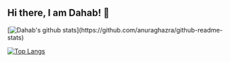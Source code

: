 ## Hi there, I am Dahab! 👋



[![Dahab's github stats](https://github-readme-stats.vercel.app/api?username=goldshakil&show_icons=true&theme=react&custom_title=Stats:)](https://github.com/anuraghazra/github-readme-stats)

[![Top Langs](https://github-readme-stats.vercel.app/api/top-langs/?username=goldshakil)](https://github.com/anuraghazra/github-readme-stats)

<!--
**goldshakil/goldshakil** is a ✨ _special_ ✨ repository because its `README.md` (this file) appears on your GitHub profile.

Here are some ideas to get you started:


- 🔭 I’m currently working on ...
- 🌱 I’m currently learning ...
- 👯 I’m looking to collaborate on ...
- 🤔 I’m looking for help with ...
- 💬 Ask me about ...
- 📫 How to reach me: ...
- 😄 Pronouns: ...
- ⚡ Fun fact: ...
-->
